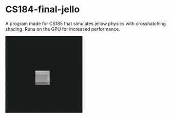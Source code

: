# CS184-final-jello

A program made for CS185 that simulates jellow physics with crosshatching shading. Runs on the GPU for increased performance.

![Jiggle](jiggle.gif)